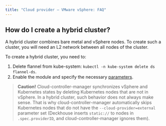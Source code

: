 ```yaml
---
title: "Cloud provider — VMware vSphere: FAQ"
---
```


## How do I create a hybrid cluster?

A hybrid cluster combines bare metal and vSphere nodes. To create such a cluster, you will need an L2 network between all nodes of the cluster.

To create a hybrid cluster, you need to:

1. Delete flannel from kube-system:  `kubectl -n kube-system delete ds flannel-ds`.
2. Enable the module and specify the necessary [parameters](configuration.html#parameters).

> **Caution!** Cloud-controller-manager synchronizes vSphere and Kubernetes states by deleting Kubernetes nodes that are not in vSphere. In a hybrid cluster, such behavior does not always make sense. That is why cloud-controller-manager automatically skips Kubernetes nodes that do not have the `--cloud-provider=external` parameter set (Deckhouse inserts `static://` to nodes in `.spec.providerID`, and cloud-controller-manager ignores them).
